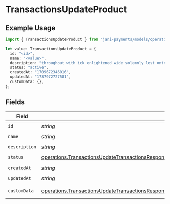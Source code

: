 # TransactionsUpdateProduct

## Example Usage

```typescript
import { TransactionsUpdateProduct } from "jani-payments/models/operations";

let value: TransactionsUpdateProduct = {
  id: "<id>",
  name: "<value>",
  description: "throughout with ick enlightened wide solemnly lest onto",
  status: "active",
  createdAt: "1709672346016",
  updatedAt: "1737972727581",
  customData: {},
};
```

## Fields

| Field                                                                                                                                                                                                                  | Type                                                                                                                                                                                                                   | Required                                                                                                                                                                                                               | Description                                                                                                                                                                                                            |
| ---------------------------------------------------------------------------------------------------------------------------------------------------------------------------------------------------------------------- | ---------------------------------------------------------------------------------------------------------------------------------------------------------------------------------------------------------------------- | ---------------------------------------------------------------------------------------------------------------------------------------------------------------------------------------------------------------------- | ---------------------------------------------------------------------------------------------------------------------------------------------------------------------------------------------------------------------- |
| `id`                                                                                                                                                                                                                   | *string*                                                                                                                                                                                                               | :heavy_check_mark:                                                                                                                                                                                                     | N/A                                                                                                                                                                                                                    |
| `name`                                                                                                                                                                                                                 | *string*                                                                                                                                                                                                               | :heavy_check_mark:                                                                                                                                                                                                     | N/A                                                                                                                                                                                                                    |
| `description`                                                                                                                                                                                                          | *string*                                                                                                                                                                                                               | :heavy_check_mark:                                                                                                                                                                                                     | N/A                                                                                                                                                                                                                    |
| `status`                                                                                                                                                                                                               | [operations.TransactionsUpdateTransactionsResponse200ApplicationJSONResponseBodyItemsProductStatus](../../models/operations/transactionsupdatetransactionsresponse200applicationjsonresponsebodyitemsproductstatus.md) | :heavy_check_mark:                                                                                                                                                                                                     | N/A                                                                                                                                                                                                                    |
| `createdAt`                                                                                                                                                                                                            | *string*                                                                                                                                                                                                               | :heavy_check_mark:                                                                                                                                                                                                     | N/A                                                                                                                                                                                                                    |
| `updatedAt`                                                                                                                                                                                                            | *string*                                                                                                                                                                                                               | :heavy_check_mark:                                                                                                                                                                                                     | N/A                                                                                                                                                                                                                    |
| `customData`                                                                                                                                                                                                           | [operations.TransactionsUpdateTransactionsResponse200ApplicationJSONCustomData](../../models/operations/transactionsupdatetransactionsresponse200applicationjsoncustomdata.md)                                         | :heavy_check_mark:                                                                                                                                                                                                     | Any valid JSON value                                                                                                                                                                                                   |